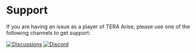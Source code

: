 # Support

If you are having an issue as a player of TERA Arise, please use one of the
following channels to get support:

[![Discussions](https://img.shields.io/github/discussions/tera-arise/arise?color=teal)](https://github.com/tera-arise/arise/discussions/categories/questions)
[![Discord](https://img.shields.io/discord/1049553965987143750?color=peru&label=discord)](https://discord.gg/BZnmVMGYa9)
